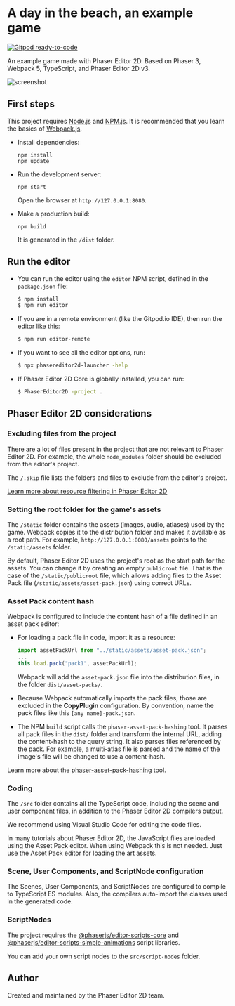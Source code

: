 # A day in the beach, an example game

[![Gitpod ready-to-code](https://img.shields.io/badge/Gitpod-ready--to--code-908a85?logo=gitpod)](https://gitpod.io/#https://github.com/PhaserEditor2D/starter-example-a-day-in-the-beach)

An example game made with Phaser Editor 2D. Based on Phaser 3, Webpack 5, TypeScript, and Phaser Editor 2D v3.

![screenshot](.github/a-day-in-the-beach-screenshot.png)

## First steps

This project requires [Node.js](https://nodejs.org) and [NPM.js](https://www.npmjs.com). It is recommended that you learn the basics of [Webpack.js](https://www/webpack.js.org).

* Install dependencies:

    ```
    npm install
    npm update
    ```

* Run the development server:

    ```
    npm start
    ```

    Open the browser at `http://127.0.0.1:8080`.

* Make a production build:

    ```
    npm build
    ```

    It is generated in the `/dist` folder.

## Run the editor

* You can run the editor using the `editor` NPM script, defined in the `package.json` file:

    ```bash
    $ npm install
    $ npm run editor
    ```

* If you are in a remote environment (like the Gitpod.io IDE), then run the editor like this:

    ```bash
    $ npm run editor-remote
    ```

* If you want to see all the editor options, run:

    ```bash
    $ npx phasereditor2d-launcher -help
    ```

* If Phaser Editor 2D Core is globally installed, you can run:

    ```bash
    $ PhaserEditor2D -project .
    ```

## Phaser Editor 2D considerations

### Excluding files from the project

There are a lot of files present in the project that are not relevant to Phaser Editor 2D. For example, the whole `node_modules` folder should be excluded from the editor's project.

The `/.skip` file lists the folders and files to exclude from the editor's project. 

[Learn more about resource filtering in Phaser Editor 2D](https://help.phasereditor2d.com/v3/misc/resources-filtering.html)

### Setting the root folder for the game's assets

The `/static` folder contains the assets (images, audio, atlases) used by the game. Webpack copies it to the distribution folder and makes it available as a root path. For example, `http://127.0.0.1:8080/assets` points to the `/static/assets` folder.

By default, Phaser Editor 2D uses the project's root as the start path for the assets. You can change it by creating an empty `publicroot` file. That is the case of the `/static/publicroot` file, which allows adding files to the Asset Pack file (`/static/assets/asset-pack.json`) using correct URLs.

### Asset Pack content hash

Webpack is configured to include the content hash of a file defined in an asset pack editor:

* For loading a pack file in code, import it as a resource:
    ```javascript
    import assetPackUrl from "../static/assets/asset-pack.json";
    ...
    this.load.pack("pack1", assetPackUrl);
    ```
    Webpack will add the `asset-pack.json` file into the distribution files, in the folder `dist/asset-packs/`.

* Because Webpack automatically imports the pack files, those are excluded in the **CopyPlugin** configuration. By convention, name the pack files like this `[any name]-pack.json`.

* The NPM `build` script calls the `phaser-asset-pack-hashing` tool. It parses all pack files in the `dist/` folder and transform the internal URL, adding the content-hash to the query string. It also parses files referenced by the pack. For example, a multi-atlas file is parsed and the name of the image's file will be changed to use a content-hash.

Learn more about the [phaser-asset-pack-hashing](https://www.npmjs.com/package/phaser-asset-pack-hashing) tool.

### Coding

The `/src` folder contains all the TypeScript code, including the scene and user component files, in addition to the Phaser Editor 2D compilers output.

We recommend using Visual Studio Code for editing the code files.

In many tutorials about Phaser Editor 2D, the JavaScript files are loaded using the Asset Pack editor. When using Webpack this is not needed. Just use the Asset Pack editor for loading the art assets.

### Scene, User Components, and ScriptNode configuration

The Scenes, User Components, and ScriptNodes are configured to compile to TypeScript ES modules. Also, the compilers auto-import the classes used in the generated code.

### ScriptNodes

The project requires the [@phaserjs/editor-scripts-core](https://www.npmjs.com/package/@phaserjs/editor-scripts-core) and [@phaserjs/editor-scripts-simple-animations](https://www.npmjs.com/package/@phaserjs/editor-scripts-simple-animations) script libraries.

You can add your own script nodes to the `src/script-nodes` folder.

## Author

Created and maintained by the Phaser Editor 2D team.